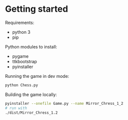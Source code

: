 # Getting started

Requirements:
- python 3
- pip

Python modules to install:
- pygame
- ttkbootstrap
- pyinstaller

Running the game in dev mode:
```sh
python Chess.py
```

Building the game locally:
```sh
pyinstaller --onefile Game.py --name Mirror_Chress_1_2
# run with
./dist/Mirror_Chress_1.2
```
